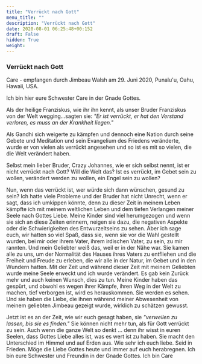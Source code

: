 ```yaml
---
title: "Verrückt nach Gott"
menu_title: ""
description: "Verrückt nach Gott"
date: 2020-08-01 06:25:48+00:152
draft: False
hidden: True
weight:
---
```

### Verrückt nach Gott

Care - empfangen durch Jimbeau Walsh am 29. Juni 2020, Punalu'u, Oahu, Hawaii, USA.

Ich bin hier eure Schwester Care in der Gnade Gottes.

Als der heilige Franziskus, wie ihr ihn kennt, als unser Bruder Franziskus von der Welt wegging...sagten sie: *"Er ist verrückt, er hat den Verstand verloren, es muss an der Krankheit liegen."*

Als Gandhi sich weigerte zu kämpfen und dennoch eine Nation durch seine Gebete und Meditation und sein Evangelium des Friedens veränderte, wurde er von vielen als verrückt angesehen und so ist es mit so vielen, die die Welt verändert haben.

Selbst mein lieber Bruder, Crazy Johannes, wie er sich selbst nennt, ist er nicht verrückt nach Gott? Will die Welt das? Ist es verrückt, im Gebet sein zu wollen, verändert werden zu wollen, ein Engel sein zu wollen?

Nun, wenn das verrückt ist, wer würde sich dann wünschen, gesund zu sein? Ich hatte viele Probleme und der Bruder hat nicht Unrecht, wenn er sagt, dass ich umkippen könnte, denn zu dieser Zeit in meinem Leben kämpfte ich mit meinem weltlichen Leben und dem tiefen Verlangen meiner Seele nach Gottes Liebe. Meine Kinder sind viel herumgezogen und wenn sie sich an diese Zeiten erinnern, neigen sie dazu, die negativen Aspekte oder die Schwierigkeiten des Entwurzeltseins zu sehen. Aber ich sage euch, wir hatten so viel Spaß, dass sie, wenn sie vor die Wahl gestellt wurden, bei mir oder ihrem Vater, ihrem irdischen Vater, zu sein, zu mir rannten. Und mein Geliebter weiß das, weil er in der Nähe war. Sie kamen alle zu uns, um der Normalität des Hauses ihres Vaters zu entfliehen und die Freiheit und Freude zu erleben, die wir alle in der Natur, im Gebet und in den Wundern hatten. Mit der Zeit und während dieser Zeit mit meinem Geliebten wurde meine Seele erweckt und ich wurde verändert. Es gab kein Zurück mehr und auch keinen Wunsch, dies zu tun. Meine Kinder haben das gespürt, und obwohl es wegen ihrer Kämpfe, ihren Weg in der Welt zu machen, tief verborgen ist, wird es herauskommen. Sie werden es sehen. Und sie haben die Liebe, die ihnen während meiner Abwesenheit von meinem geliebten Jimbeau gezeigt wurde, wirklich zu schätzen gewusst.

Jetzt ist es an der Zeit, wie wir euch gesagt haben, sie *"verweilen zu lassen, bis sie es finden."* Sie können nicht mehr tun, als für Gott verrückt zu sein. Auch wenn die ganze Welt so denkt ... denn ihr wisst in euren Seelen, dass Gottes Liebe alles ist, was es wert ist zu haben. Sie macht den Unterschied im Himmel und auf Erden aus. Wie sehr ich euch liebe. Seid in Frieden. Möge die Liebe Gottes heute und immer auf euch herabregnen. Ich bin eure Schwester und Freundin in der Gnade Gottes. Ich bin Care
